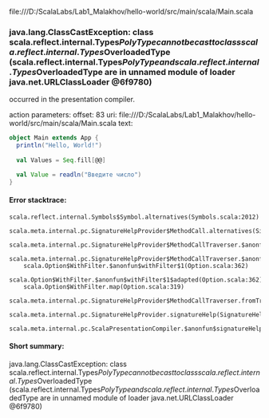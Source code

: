 file:///D:/ScalaLabs/Lab1_Malakhov/hello-world/src/main/scala/Main.scala
### java.lang.ClassCastException: class scala.reflect.internal.Types$PolyType cannot be cast to class scala.reflect.internal.Types$OverloadedType (scala.reflect.internal.Types$PolyType and scala.reflect.internal.Types$OverloadedType are in unnamed module of loader java.net.URLClassLoader @6f9780)

occurred in the presentation compiler.

action parameters:
offset: 83
uri: file:///D:/ScalaLabs/Lab1_Malakhov/hello-world/src/main/scala/Main.scala
text:
```scala
object Main extends App {
  println("Hello, World!")
  
  val Values = Seq.fill[@@]

  val Value = readln("Введите число")
}
```



#### Error stacktrace:

```
scala.reflect.internal.Symbols$Symbol.alternatives(Symbols.scala:2012)
	scala.meta.internal.pc.SignatureHelpProvider$MethodCall.alternatives(SignatureHelpProvider.scala:154)
	scala.meta.internal.pc.SignatureHelpProvider$MethodCallTraverser.$anonfun$fromTree$2(SignatureHelpProvider.scala:282)
	scala.meta.internal.pc.SignatureHelpProvider$MethodCallTraverser.$anonfun$fromTree$2$adapted(SignatureHelpProvider.scala:281)
	scala.Option$WithFilter.$anonfun$withFilter$1(Option.scala:362)
	scala.Option$WithFilter.$anonfun$withFilter$1$adapted(Option.scala:362)
	scala.Option$WithFilter.map(Option.scala:319)
	scala.meta.internal.pc.SignatureHelpProvider$MethodCallTraverser.fromTree(SignatureHelpProvider.scala:281)
	scala.meta.internal.pc.SignatureHelpProvider.signatureHelp(SignatureHelpProvider.scala:27)
	scala.meta.internal.pc.ScalaPresentationCompiler.$anonfun$signatureHelp$1(ScalaPresentationCompiler.scala:282)
```
#### Short summary: 

java.lang.ClassCastException: class scala.reflect.internal.Types$PolyType cannot be cast to class scala.reflect.internal.Types$OverloadedType (scala.reflect.internal.Types$PolyType and scala.reflect.internal.Types$OverloadedType are in unnamed module of loader java.net.URLClassLoader @6f9780)